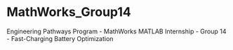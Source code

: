 # MathWorks_Group14
Engineering Pathways Program - MathWorks MATLAB Internship - Group 14 - Fast-Charging Battery Optimization
